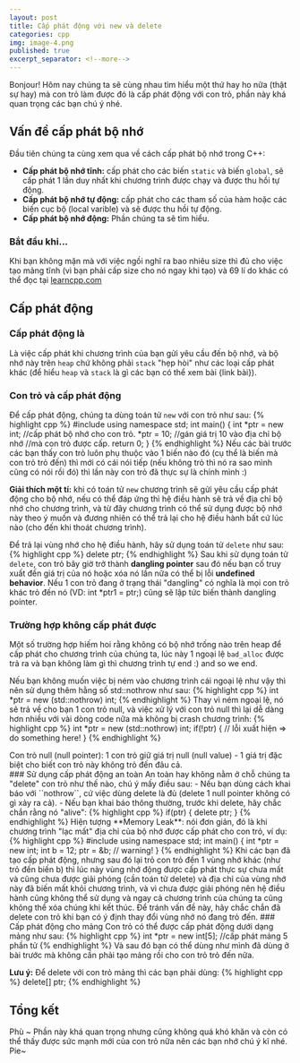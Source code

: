 ```yaml
---
layout: post
title: Cấp phát động với new và delete
categories: cpp
img: image-4.png
published: true
excerpt_separator: <!--more-->
---
```

Bonjour! Hôm nay chúng ta sẽ cùng nhau tìm hiểu một thứ hay ho nữa (thật sự hay) mà con trỏ làm được đó là cấp phát động với con trỏ, phần này khá quan trọng các bạn chú ý nhé.
<!--more-->
## Vấn đề cấp phát bộ nhớ
Đầu tiên chúng ta cùng xem qua về cách cấp phát bộ nhớ trong C++:
 - **Cấp phát bộ nhớ tĩnh:** cấp phát cho các biến ``static`` và biến ``global``, sẽ cấp phát 1 lần duy nhất khi chương trình được chạy và được thu hồi tự động.
 - **Cấp phát bộ nhớ tự động:** cấp phát cho các tham số của hàm hoặc các biến cục bộ (local varible) và sẽ được thu hồi tự động.
 - **Cấp phát bộ nhớ động:** Phần chúng ta sẽ tìm hiểu.

### Bắt đầu khi...
Khi bạn không mặn mà với việc ngồi nghĩ ra bao nhiêu size thì đủ cho việc tạo mảng tĩnh (vì bạn phải cấp size cho nó ngay khi tạo) và 69 lí do khác có thể đọc tại [learncpp.com](https://www.learncpp.com/cpp-tutorial/69-dynamic-memory-allocation-with-new-and-delete/)
## Cấp phát động
### Cấp phát động là
Là việc cấp phát khi chương trình của bạn gửi yêu cầu đến bộ nhớ, và bộ nhớ này trên ``heap`` chứ không phải ``stack`` "hẹp hòi" như các loại cấp phát khác (để hiểu ``heap`` và ``stack`` là gì các bạn có thể xem bài {link bài}).
### Con trỏ và cấp phát động
Để cấp phát động, chúng ta dùng toán tử ``new`` với con trỏ như sau:
{% highlight cpp %}
	#include <iostream>
  	using namespace std;
  	int main()
  	{
  		int *ptr = new int; //cấp phát bộ nhớ cho con trỏ.
  		*ptr = 10;		  //gán giá trị 10 vào địa chỉ bộ nhớ 
  							//mà con trỏ được cấp. 
  		return 0;
  	}
{% endhighlight %}
Nếu các bài trước các bạn thấy con trỏ luôn phụ thuộc vào 1 biến nào đó (cụ thể là biến mà con trỏ trỏ đến) thì mới có cái nói tiếp (nếu không trỏ thì nó ra sao mình cũng có nói rồi đó) thì lần này con trỏ đã thực sự là chính mình :)

**Giải thích một tí:** khi có toán tử ``new`` chương trình sẽ gửi yêu cầu cấp phát động cho bộ nhớ, nếu có thể đáp ứng thì hệ điều hành sẽ trả về địa chỉ bộ nhớ cho chương trình, và từ đây chương trình có thể sử dụng được bộ nhớ này theo ý muốn và đương nhiên có thể trả lại cho hệ điều hành bất cứ lúc nào (cho đến khi thoát chương trình).

Để trả lại vùng nhớ cho hệ điều hành, hãy sử dụng toán tử ``delete`` như sau:
{% highlight cpp %}
	delete ptr;
{% endhighlight %}
Sau khi sử dụng toán tử ``delete``, con trỏ bây giờ trở thành **dangling pointer** sau đó nếu bạn cố truy xuất đến giá trị của nó hoặc xóa nó lần nữa có thể bị lỗi **undefined behavior**. Nếu 1 con trỏ đang ở trạng thái "dangling" có nghĩa là mọi con trỏ khác trỏ đến nó (VD: int *ptr1 = ptr;) cũng sẽ lập tức biến thành dangling pointer.
### Trường hợp không cấp phát được
Một số trường hợp hiếm hoi rằng không có bộ nhớ trống nào trên heap để cấp phát cho chương trình của chúng ta, lúc này 1 ngoại lệ ``bad_alloc`` được trả ra và bạn không làm gì thì chương trình tự end :) and so we end.

Nếu bạn không muốn việc bị ném vào chương trình cái ngoại lệ như vậy thì nên sử dụng thêm hằng số std::nothrow như sau:
{% highlight cpp %}
	int *ptr = new (std::nothrow) int;
{% endhighlight %}
Thay vì ném ngoại lệ, nó sẽ trả về cho bạn 1 con trỏ null, và việc xử lý với con trỏ null thì lại dễ dàng hơn nhiều với vài dòng code nữa mà không bị crash chương trình:
{% highlight cpp %}
	int *ptr = new (std::nothrow) int;
  	if(!ptr) {
  		// lỗi xuất hiện => do something here!
  	}
{% endhighlight %}

<div class="alert alert-info">Con trỏ null (null pointer): 1 con trỏ giữ giá trị null (null value) - 1 giá trị đặc biệt cho biết con trỏ này không trỏ đến đâu cả.</div>
### Sử dụng cấp phát động an toàn
An toàn hay không nằm ở chỗ chúng ta "delete" con trỏ như thế nào, chú ý mấy điều sau:
  - Nếu bạn dùng cách khai báo với ``nothrow``, cứ việc dùng delete là đủ (delete 1 null pointer không có gì xảy ra cả).
  - Nếu bạn khai báo thông thường, trước khi delete, hãy chắc chắn rằng nó "alive":
{% highlight cpp %}
	if(ptr) {
  		delete ptr;
  	}
{% endhighlight %}
Hiện tượng **Memory Leak**: nói đơn giản, đó là khi chương trình "lạc mất" địa chỉ của bộ nhớ được cấp phát cho con trỏ, ví dụ:
{% highlight cpp %}
	#include <iostream>
  	using namespace std;
  	int main() {
  		int *ptr = new int;
  		int b = 12;
  		ptr = &b; // warning!
  	}
{% endhighlight %}
Khi các bạn đã tạo cấp phát động, nhưng sau đó lại trỏ con trỏ đến 1 vùng nhớ khác (như trỏ đến biến b) thì lúc này vùng nhớ động được cấp phát thực sự chưa mất và cũng chưa được giải phóng (cần toán tử delete) và địa chỉ của vùng nhớ này đã biến mất khỏi chương trình, và vì chưa được giải phóng nên hệ điều hành cũng không thể sử dụng và ngay cả chương trình của chúng ta cũng không thể xóa chúng khi kết thúc. Để tránh vấn đề này, hãy chắc chắn đã delete con trỏ khi bạn có ý định thay đổi vùng nhớ nó đang trỏ đến.
### Cấp phát động cho mảng
Con trỏ có thể được cấp phát động dưới dạng mảng như sau:
{% highlight cpp %}
	int *ptr = new int[5]; //cấp phát mảng 5 phần tử
{% endhighlight %}
Và sau đó bạn có thể dùng như mình đã dùng ở bài trước mà không cần phải tạo mảng rồi cho con trỏ trỏ đến nữa.
  
**Lưu ý:** Để delete với con trỏ mảng thì các bạn phải dùng:
{% highlight cpp %}
	delete[] ptr;
{% endhighlight %}
## Tổng kết
Phù ~ Phần này khá quan trọng nhưng cũng không quá khó khăn và còn có thể thấy được sức mạnh mới của con trỏ nữa nên các bạn nhớ chú ý kĩ nhé. Pie~
